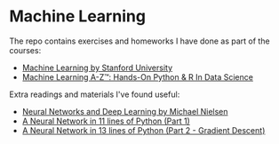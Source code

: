 # Machine Learning

The repo contains exercises and homeworks I have done as part of the courses:
- [Machine Learning by Stanford University](https://www.coursera.org/learn/machine-learning/home/welcome)
- [Machine Learning A-Z™: Hands-On Python & R In Data Science ](https://www.udemy.com/machinelearning/)

Extra readings and materials I've found useful:
- [Neural Networks and Deep Learning by Michael Nielsen](http://neuralnetworksanddeeplearning.com)
- [A Neural Network in 11 lines of Python (Part 1)](http://iamtrask.github.io/2015/07/12/basic-python-network/)
- [A Neural Network in 13 lines of Python (Part 2 - Gradient Descent)](https://iamtrask.github.io/2015/07/27/python-network-part2/)

